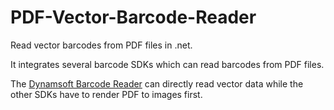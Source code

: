 # PDF-Vector-Barcode-Reader

Read vector barcodes from PDF files in .net.

It integrates several barcode SDKs which can read barcodes from PDF files.

The [Dynamsoft Barcode Reader](https://www.dynamsoft.com/barcode-reader/overview/) can directly read vector data while the other SDKs have to render PDF to images first.
